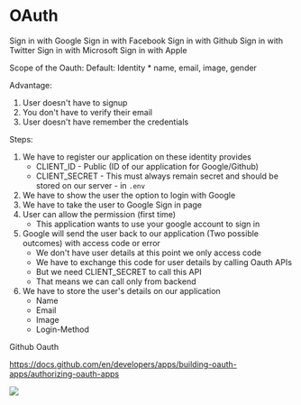 
# OAuth

Sign in with Google
Sign in with Facebook
Sign in with Github
Sign in with Twitter
Sign in with Microsoft
Sign in with Apple

Scope of the Oauth:
Default: Identity
    * name, email, image, gender


Advantage:

1. User doesn't have to signup
2. You don't have to verify their email
3. User doesn't have remember the credentials

Steps: 
1. We have to register our application on these identity provides
   * CLIENT_ID - Public (ID of our application for Google/Github)
   * CLIENT_SECRET - This must always remain secret and should be stored on our server - in `.env`
2. We have to show the user the option to login with Google
3. We have to take the user to Google Sign in page
4. User can allow the permission (first time)
   * This application wants to use your google account to sign in
5. Google will send the user back to our application (Two possible outcomes) with access code or error
   * We don't have user details at this point we only access code
   * We have to exchange this code for user details by calling Oauth APIs
   * But we need CLIENT_SECRET to call this API
   * That means we can call only from backend
6. We have to store the user's details on our application
   * Name
   * Email
   * Image
   * Login-Method

Github Oauth

https://docs.github.com/en/developers/apps/building-oauth-apps/authorizing-oauth-apps


![](https://www.figma.com/file/Be0D3XKVIL5LpKH5csYtCu/User-Auth-Flow?node-id=799%3A145&t=f8rEtnXKThtM8MbJ-4)